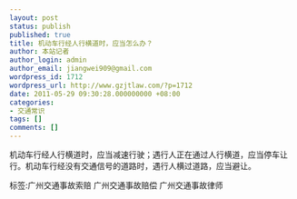 ```yaml
---
layout: post
status: publish
published: true
title: 机动车行经人行横道时，应当怎么办？
author: 本站记者
author_login: admin
author_email: jiangwei909@gmail.com
wordpress_id: 1712
wordpress_url: http://www.gzjtlaw.com/?p=1712
date: 2011-05-29 09:30:28.000000000 +08:00
categories:
- 交通常识
tags: []
comments: []
---
```

机动车行经人行横道时，应当减速行驶；遇行人正在通过人行横道，应当停车让行。机动车行经没有交通信号的道路时，遇行人横过道路，应当避让。标签:广州交通事故索赔 广州交通事故赔偿 广州交通事故律师
